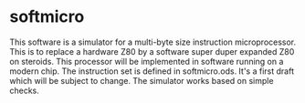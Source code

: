 # softmicro
This software is a simulator for a multi-byte size instruction microprocessor. This is to replace a hardware Z80 by a software super duper expanded Z80 on steroids.
This processor will be implemented in software running on a modern chip. The instruction set is defined in softmicro.ods. It's a first draft which will be subject to change. The simulator works based on simple checks.
